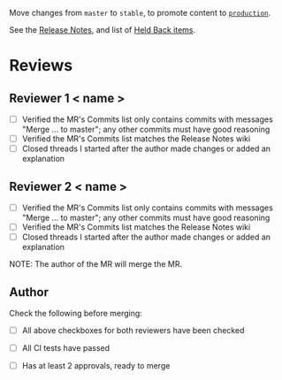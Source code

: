
Move changes from `master` to `stable`, to promote content to [`production`][environment].

See the [Release Notes][change-log], and list of [Held Back items][held-back-log].


# Reviews

## Reviewer 1 < name >

- [ ] Verified the MR's Commits list only contains commits with messages "Merge ... to master"; any other commits must have good reasoning
- [ ] Verified the MR's Commits list matches the Release Notes wiki
- [ ] Closed threads I started after the author made changes or added an explanation

## Reviewer 2 < name >

- [ ] Verified the MR's Commits list only contains commits with messages "Merge ... to master"; any other commits must have good reasoning
- [ ] Verified the MR's Commits list matches the Release Notes wiki
- [ ] Closed threads I started after the author made changes or added an explanation

NOTE: The author of the MR will merge the MR.

## Author

Check the following before merging:

- [ ] All above checkboxes for both reviewers have been checked
- [ ] All CI tests have passed
- [ ] Has at least 2 approvals, ready to merge



<!-- TODO: update this link to point to the correct section in the release notes -->
<!--       by appending the heading permalink, e.g. /Release-Notes#mar-5-1981 -->
[change-log]: https://github.com/RedHatInsights/uhc-portal/wiki/Release-Notes
[held-back-log]: https://github.com/RedHatInsights/uhc-portal/wiki/Held-back-Notes
[environment]: https://console.redhat.com/openshift/
